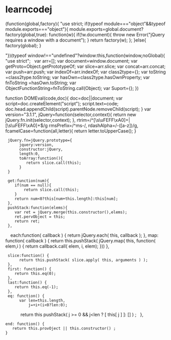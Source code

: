 # learncodej
(function(global,factory){
   "use strict;
    if(typeof module==="object"&&typeof module.exports==="object"){
         module.exports=global.document?
                factory(global,true):
                function(w){
                    if(!w.document){
                        throw new Error("jQuery requires a window with a document");
                    }
                    return factory(w);
                };
    }else{
       factory(global);
    }

"})(typeof window!=="undefined"?window:this,function(window,noGlobal){
    "use strict";
    var arr=[];
    var document=window.document;
    var getProto=Object.getPrototypeOf;
    var slice=arr.slice;
    var concat=arr.concat;
    var push=arr.push;
    var indexOf=arr.indexOf;
    var class2type={};
    var toString =class2type.toString;
    var hasOwn=class2type.hasOwnProperty;
    var fnToString =hasOwn.toString;
    var ObjectFunctionString=fnToString.call(Object);
    var Suport={};
})

function DOMEval(code,doc){
    doc=doc||document;
    var script=doc.createElement("script");
    script.text=code;
    doc.head.appendChild(script).parentNode.removeChild(script);
}
var version="3.1.1", 
     jQuery=function(selector,context){
        return new jQuery.fn.init(selector,context);
     },
     rtrim=/^[\s\uFEFF\xA0]+|[\s\uFEFF\xA0]+$/g
     rmsPrefix=/^ms-/,
     rdashAlpha=/-([a-z])/g,
     fcamelCase=function(all,letter){
       return letter.toUpperCase();
     }
     
     jQuery.fn=jQuery.prototype={
          jquery:version,
          constructor:jQuery,
          length:0,
          toArray:function(){
             return slice.call(this);
          }
     }
     
     get:function(num){
        if(num == null){
            return slice.call(this);
        }
        return num<0?this[num+this.length]:this[num];
     },
     pushStack:function(elems){
        var ret = jQuery.merge(this.constructor(),elems);
        ret.pervObject = this;
        return ret;
     },
     each:function( callback ) {
         return jQuery.each( this, callback );
     },
     map: function( callback ) {
        return this.pushStack( jQuery.map( this, function( elem,i ) {
           return callback.call( elem, i, elem);
        }))
     },
     
     slice:function() {
          return this.pushStack( slice.apply( this, arguments ) );
     },
     first: function() {
        return this.eq(0);
     },
     last:function() {
        return this.eq(-1);
     },
     eq: function() {
          var len=this.length,
              j=+i+(i<0?len:0);
              return this pushStack( j >= 0 && j<len ? [ this[ j ] ]: [] ) ;
    },
    
    end: function() {
       return this.provOject || this.constructor() ;
    }
